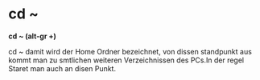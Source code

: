 # cd ~

**cd ~ (alt-gr +)** 

cd ~ damit wird der Home Ordner bezeichnet, von dissen standpunkt aus kommt man zu smtlichen weiteren Verzeichnissen des PCs.In der regel Staret man auch an disen Punkt.